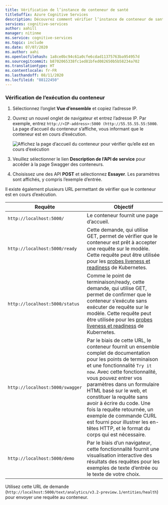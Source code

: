 ```yaml
---
title: Vérification de l’instance de conteneur de santé
titleSuffix: Azure Cognitive Services
description: Découvrez comment vérifier l’instance de conteneur de santé.
services: cognitive-services
author: aahill
manager: nitinme
ms.service: cognitive-services
ms.topic: include
ms.date: 07/07/2020
ms.author: aahi
ms.openlocfilehash: 1a8ce0bc94c61a0cfe6cdad11375763ba954957d
ms.sourcegitcommit: b8702065338fc1ed81bfed082650b5b58234a702
ms.translationtype: HT
ms.contentlocale: fr-FR
ms.lasthandoff: 08/11/2020
ms.locfileid: "88122450"
---
```

### <a name="verify-that-a-container-is-running"></a>Vérification de l’exécution du conteneur

1. Sélectionnez l’onglet **Vue d’ensemble** et copiez l’adresse IP.
1. Ouvrez un nouvel onglet de navigateur et entrez l’adresse IP. Par exemple, entrez `http://<IP-address>:5000 (http://55.55.55.55:5000`. La page d’accueil du conteneur s’affiche, vous informant que le conteneur est en cours d’exécution.

    ![Affichez la page d’accueil du conteneur pour vérifier qu’elle est en cours d’exécution](../media/how-tos/container-instance/swagger-docs-on-container.png)

1. Veuillez sélectionner le lien **Description de l’API de service** pour accéder à la page Swagger des conteneurs.

1. Choisissez une des API **POST** et sélectionnez **Essayer**. Les paramètres sont affichés, y compris l’exemple d’entrée.

Il existe également plusieurs URL permettant de vérifier que le conteneur est en cours d’exécution.

|Requête|Objectif|
|--|--|
|`http://localhost:5000/`|Le conteneur fournit une page d’accueil.|
|`http://localhost:5000/ready`|Cette demande, qui utilise GET, permet de vérifier que le conteneur est prêt à accepter une requête sur le modèle. Cette requête peut être utilisée pour les [probes liveness et readiness](https://kubernetes.io/docs/tasks/configure-pod-container/configure-liveness-readiness-probes/) de Kubernetes.|
|`http://localhost:5000/status`|Comme le point de terminaison/ready, cette demande, qui utilise GET, permet de confirmer que le conteneur s’exécute sans exécuter de requête sur le modèle. Cette requête peut être utilisée pour les [probes liveness et readiness](https://kubernetes.io/docs/tasks/configure-pod-container/configure-liveness-readiness-probes/) de Kubernetes.|
|`http://localhost:5000/swagger`|Par le biais de cette URL, le conteneur fournit un ensemble complet de documentation pour les points de terminaison et une fonctionnalité `Try it now`. Avec cette fonctionnalité, vous pouvez entrer vos paramètres dans un formulaire HTML basé sur le web, et constituer la requête sans avoir à écrire du code. Une fois la requête retournée, un exemple de commande CURL est fourni pour illustrer les en-têtes HTTP, et le format du corps qui est nécessaire. |
|`http://localhost:5000/demo`| Par le biais d’un navigateur, cette fonctionnalité fournit une visualisation interactive des résultats des requêtes pour les exemples de texte d’entrée ou le texte de votre choix.  |

Utilisez cette URL de demande (`http://localhost:5000/text/analytics/v3.2-preview.1/entities/health`) pour envoyer une requête au conteneur.
